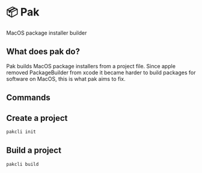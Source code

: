 # 📦 Pak
MacOS package installer builder

## What does pak do?
Pak builds MacOS package installers from a project file. Since apple removed PackageBuilder from xcode it became harder to build packages
for software on MacOS, this is what pak aims to fix.

## Commands

## Create a project
```bash
pakcli init
```

## Build a project
```bash
pakcli build
```